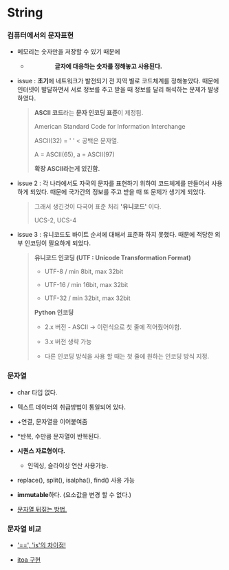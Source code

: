 # String



### 컴퓨터에서의 **문자표현**

- 메모리는 숫자만을 저장할 수 있기 때문에 
  
  -                 **글자에 대응하는 숫자를 정해놓고 사용된다.**



- issue  :  **초기**에 네트워크가 발전되기 전 지역 별로 코드체계를 정해놓았다. 때문에 인터넷이 발달하면서 서로 정보를 주고 받을 때 정보를 달리 해석하는 문제가 발생하였다.
  
  > **ASCII 코드**라는 **문자 인코딩 표준**이 제정됨.
  > 
  > American Standard Code for Information Interchange
  > 
  > ASCII(32) = ' ' < 공백은 문자열.
  > 
  > A = ASCII(65), a = ASCII(97)
  > 
  > **확장 ASCII라는게 있긴함.**

- issue 2  :  각 나라에서도 자국의 문자를 표현하기 위하여 코드체계를 만들어서 사용하게 되었다. 때문에 국가간의 정보를 주고 받을 때 또 문제가 생기게 되었다.
  
  > 그래서 생긴것이 다국어 표준 처리 **'유니코드'** 이다.
  > 
  > UCS-2, UCS-4

- issue 3 : 유니코드도 바이트 순서에 대해서 표준화 하지 못했다. 때문에 적당한 외부 인코딩이 필요하게 되었다.
  
  > **유니코드 인코딩 (UTF : Unicode Transformation Format)**
  > 
  > - UTF-8 / min 8bit, max 32bit
  > 
  > - UTF-16 / min 16bit, max 32bit
  > 
  > - UTF-32 / min 32bit, max 32bit
  > 
  > **Python 인코딩**
  > 
  > - 2.x 버전 - ASCII -> 이런식으로 첫 줄에 적어줬어야함.
  > 
  > - 3.x 버전 생략 가능
  > 
  > - 다른 인코딩 방식을 사용 할 때는 첫 줄에 원하는 인코딩 방식 지정.



### 문자열

- char 타입 없다.

- 텍스트 데이터의 취급방법이 통일되어 있다.

- +연결, 문자열을 이어붙여줌

- *반복, 수만큼 문자열이 반복된다.

- **시퀀스 자료형이다.**
  
  - 인덱싱, 슬라이싱 연산 사용가능.

- replace(), split(), isalpha(), find() 사용 가능

- **immutable**하다. (요소값을 변경 할 수 없다.)

- [문자열 뒤짚는 방법.](./String/string_reverse.py)



### 문자열 비교

- ['==', 'is'의 차이점!](./String/string_empty.py)

- [itoa 구현](./String/string_reverse.py)


